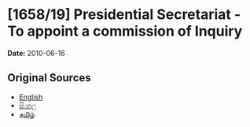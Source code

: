 # [1658/19] Presidential Secretariat - To appoint a commission of Inquiry

**Date:** 2010-06-16

## Original Sources

- [English](https://documents.gov.lk/view/extra-gazettes/2010/6/1658-19_E.pdf)
- [සිංහල](https://documents.gov.lk/view/extra-gazettes/2010/6/1658-19_S.pdf)
- [தமிழ்](https://documents.gov.lk/view/extra-gazettes/2010/6/1658-19_T.pdf)
